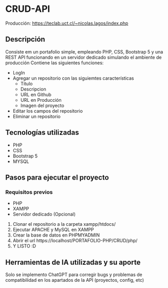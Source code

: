 # CRUD-API
Producción: https://teclab.uct.cl/~nicolas.lagos/index.php
## Descripción

Consiste em un portafolio simple, empleando PHP, CSS, Bootstrap 5 y una REST API funcionando en un servidor dedicado simulando el ambiente de producción
Contiene las siguientes funciones:
- LogIn
- Agregar un repositorio con las siguiemtes características
  - Titulo
  - Descripcion
  - URL en Github
  - URL en Producción
  - Imagen del proyecto
- Editar los campos del repositorio
- Eliminar un repositorio
  
## Tecnologías utilizadas

- PHP
- CSS
- Bootstrap 5
- MYSQL
  
## Pasos para ejecutar el proyecto
### Requisitos previos
  - PHP
  - XAMPP
  - Servidor dedicado (Opcional)

1. Clonar el repositorio a la carpeta xampp/htdocs/
2. Ejecutar APACHE y MySQL en XAMPP
3. Crear la base de datos en PHPMYADMIN
4. Abrir el url https://localhost/PORTAFOLIO-PHP/CRUD/php/
5. Y LISTO :D

 
## Herramientas de IA utilizadas y su aporte
Solo se implemento ChatGPT para corregir bugs y problemas de compatibilidad en los apartados de la API (proyectos, config, etc)
